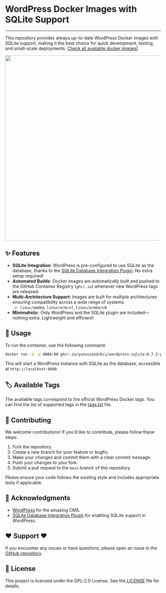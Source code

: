 # WordPress Docker Images with SQLite Support
---
This repository provides always up-to-date WordPress Docker images with SQLite support, making it the best choice for quick development, testing, and small-scale deployments. [Check all available docker images!](https://github.com/yunussandikci/docker-wordpress-sqlite/pkgs/container/wordpress-sqlite/versions)

<img src="https://github.com/user-attachments/assets/79f287b9-ef4d-4b12-b9a6-fbb5152d5517"  width="600"/>

## ✨ Features 

- **SQLite Integration**: WordPress is pre-configured to use SQLite as the database, thanks to the [SQLite Database Integration Plugin](https://github.com/WordPress/sqlite-database-integration). No extra setup required!
- **Automated Builds**: Docker images are automatically built and pushed to the GitHub Container Registry (`ghcr.io`) whenever new WordPress tags are released.
- **Multi-Architecture Support**: Images are built for multiple architectures ensuring compatibility across a wide range of systems.
  - `linux/amd64`, `linux/arm/v7`, `linux/arm64/v8` 
- **Minimalistic**: Only WordPress and the SQLite plugin are included—nothing extra. Lightweight and efficient!

## 🚀 Usage
To run the container, use the following command:

```bash
docker run -d -p 8080:80 ghcr.io/yunussandikci/wordpress-sqlite:6.7.2-php8.3-apache
```

This will start a WordPress instance with SQLite as the database, accessible at `http://localhost:8080`.

## 🏷️ Available Tags

The available tags correspond to the official WordPress Docker tags. You can find the list of supported tags in the [tags.txt](tags.txt) file.

## 🤝 Contributing 

We welcome contributions! If you'd like to contribute, please follow these steps:

1. Fork the repository.
2. Create a new branch for your feature or bugfix.
3. Make your changes and commit them with a clear commit message.
4. Push your changes to your fork.
5. Submit a pull request to the `main` branch of this repository.

Please ensure your code follows the existing style and includes appropriate tests if applicable.

## 🙏 Acknowledgments 

- [WordPress](https://wordpress.org/) for the amazing CMS.
- [SQLite Database Integration Plugin](https://github.com/WordPress/sqlite-database-integration) for enabling SQLite support in WordPress.

## ❤️ Support ❤️

If you encounter any issues or have questions, please open an issue in the [GitHub repository](https://github.com/yunussandikci/wordpress-sqlite/issues).

## 📄 License 

This project is licensed under the GPL-2.0 License. See the [LICENSE](LICENSE) file for details.

